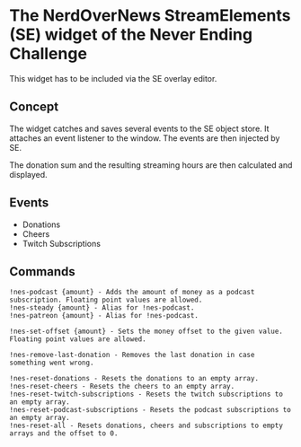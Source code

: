 # The NerdOverNews StreamElements (SE) widget of the Never Ending Challenge
This widget has to be included via the SE overlay editor.

## Concept
The widget catches and saves several events to the SE object store.
It attaches an event listener to the window. The events are then injected by SE.

The donation sum and the resulting streaming hours are then calculated and displayed.

## Events
* Donations
* Cheers
* Twitch Subscriptions

## Commands
```
!nes-podcast {amount} - Adds the amount of money as a podcast subscription. Floating point values are allowed. 
!nes-steady {amount} - Alias for !nes-podcast.
!nes-patreon {amount} - Alias for !nes-podcast.

!nes-set-offset {amount} - Sets the money offset to the given value. Floating point values are allowed.

!nes-remove-last-donation - Removes the last donation in case something went wrong.

!nes-reset-donations - Resets the donations to an empty array.
!nes-reset-cheers - Resets the cheers to an empty array.
!nes-reset-twitch-subscriptions - Resets the twitch subscriptions to an empty array.
!nes-reset-podcast-subscriptions - Resets the podcast subscriptions to an empty array.
!nes-reset-all - Resets donations, cheers and subscriptions to empty arrays and the offset to 0.
```